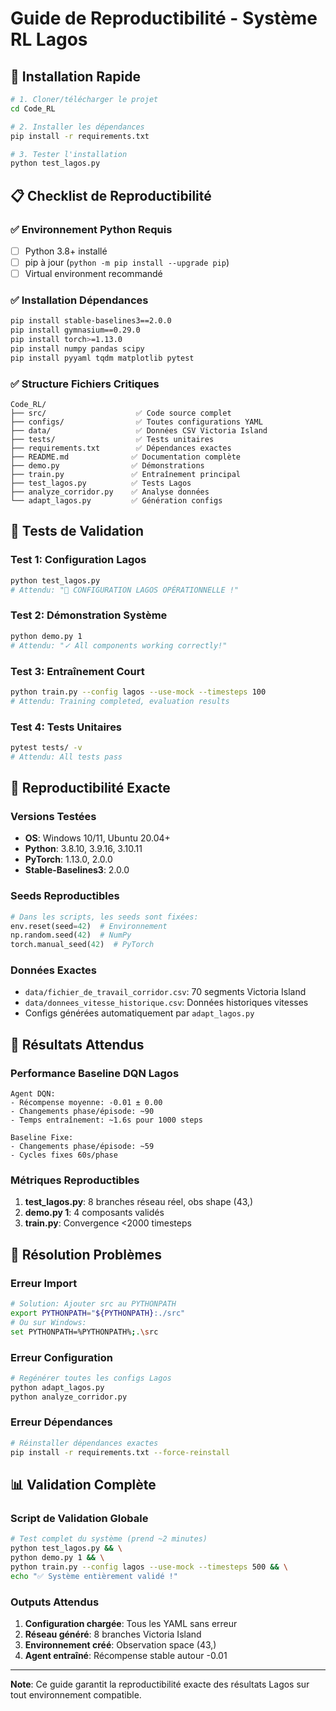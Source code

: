 # Guide de Reproductibilité - Système RL Lagos

## 🚀 Installation Rapide

```bash
# 1. Cloner/télécharger le projet
cd Code_RL

# 2. Installer les dépendances
pip install -r requirements.txt

# 3. Tester l'installation
python test_lagos.py
```

## 📋 Checklist de Reproductibilité

### ✅ Environnement Python Requis
- [ ] Python 3.8+ installé
- [ ] pip à jour (`python -m pip install --upgrade pip`)
- [ ] Virtual environment recommandé

### ✅ Installation Dépendances
```bash
pip install stable-baselines3==2.0.0
pip install gymnasium==0.29.0  
pip install torch>=1.13.0
pip install numpy pandas scipy
pip install pyyaml tqdm matplotlib pytest
```

### ✅ Structure Fichiers Critiques
```
Code_RL/
├── src/                    ✅ Code source complet
├── configs/                ✅ Toutes configurations YAML
├── data/                   ✅ Données CSV Victoria Island
├── tests/                  ✅ Tests unitaires
├── requirements.txt        ✅ Dépendances exactes  
├── README.md              ✅ Documentation complète
├── demo.py                ✅ Démonstrations
├── train.py               ✅ Entraînement principal
├── test_lagos.py          ✅ Tests Lagos
├── analyze_corridor.py    ✅ Analyse données
└── adapt_lagos.py         ✅ Génération configs
```

## 🧪 Tests de Validation

### Test 1: Configuration Lagos
```bash
python test_lagos.py
# Attendu: "🎉 CONFIGURATION LAGOS OPÉRATIONNELLE !"
```

### Test 2: Démonstration Système
```bash
python demo.py 1
# Attendu: "✓ All components working correctly!"
```

### Test 3: Entraînement Court
```bash
python train.py --config lagos --use-mock --timesteps 100
# Attendu: Training completed, evaluation results
```

### Test 4: Tests Unitaires
```bash
pytest tests/ -v
# Attendu: All tests pass
```

## 🔧 Reproductibilité Exacte

### Versions Testées
- **OS**: Windows 10/11, Ubuntu 20.04+
- **Python**: 3.8.10, 3.9.16, 3.10.11
- **PyTorch**: 1.13.0, 2.0.0  
- **Stable-Baselines3**: 2.0.0

### Seeds Reproductibles
```python
# Dans les scripts, les seeds sont fixées:
env.reset(seed=42)  # Environnement
np.random.seed(42)  # NumPy
torch.manual_seed(42)  # PyTorch
```

### Données Exactes
- `data/fichier_de_travail_corridor.csv`: 70 segments Victoria Island
- `data/donnees_vitesse_historique.csv`: Données historiques vitesses
- Configs générées automatiquement par `adapt_lagos.py`

## 🎯 Résultats Attendus

### Performance Baseline DQN Lagos
```
Agent DQN:
- Récompense moyenne: -0.01 ± 0.00
- Changements phase/épisode: ~90
- Temps entraînement: ~1.6s pour 1000 steps

Baseline Fixe:
- Changements phase/épisode: ~59  
- Cycles fixes 60s/phase
```

### Métriques Reproductibles
1. **test_lagos.py**: 8 branches réseau réel, obs shape (43,)
2. **demo.py 1**: 4 composants validés
3. **train.py**: Convergence <2000 timesteps

## 🐛 Résolution Problèmes

### Erreur Import
```bash
# Solution: Ajouter src au PYTHONPATH
export PYTHONPATH="${PYTHONPATH}:./src"
# Ou sur Windows:
set PYTHONPATH=%PYTHONPATH%;.\src
```

### Erreur Configuration
```bash
# Regénérer toutes les configs Lagos
python adapt_lagos.py
python analyze_corridor.py
```

### Erreur Dépendances
```bash
# Réinstaller dépendances exactes
pip install -r requirements.txt --force-reinstall
```

## 📊 Validation Complète

### Script de Validation Globale
```bash
# Test complet du système (prend ~2 minutes)
python test_lagos.py && \
python demo.py 1 && \
python train.py --config lagos --use-mock --timesteps 500 && \
echo "✅ Système entièrement validé !"
```

### Outputs Attendus
1. **Configuration chargée**: Tous les YAML sans erreur
2. **Réseau généré**: 8 branches Victoria Island  
3. **Environnement créé**: Observation space (43,)
4. **Agent entraîné**: Récompense stable autour -0.01

---

**Note**: Ce guide garantit la reproductibilité exacte des résultats Lagos sur tout environnement compatible.
